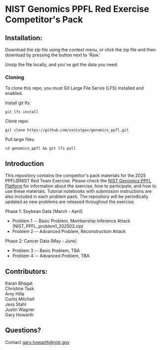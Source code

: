 # NIST Genomics PPFL Red Exercise Competitor's Pack

## Installation:

Download the zip file using the context menu, or click the zip file and then download by pressing the button next to 'Raw.'

Unzip the file locally, and you've got the data you need. 

### Cloning
To clone this repo, you must Git Large File Servis (LFS) installed and enabled.

Install git lfs: 

`git lfs install`

Clone repo: 

`git clone https://github.com/usnistgov/genomics_ppfl.git`

Pull large files: 

`cd genomics_ppfl && git lfs pull`


## Introduction
This repository contains the competitor's pack materials for the 2025 PPFL@NIST Red Team Exercise. 
Please check the [NIST Genomics PPFL Platform](https://pages.nist.gov/genomics_ppfl/index.html) for information about the exercise, how to participate, and how to use these materials. 
Tutorial notebooks with submission instructions are also included in each problem pack. 
The repository will be periodically updated as new problems are released throughout the exercise.  

Phase 1: Soybean Data [March - April]
* Problem 1 -- Basic Problem, Membership Inference Attack (NIST_PPFL_problem1_202503.zip)
* Problem 2 -- Advanced Problem, Reconstruction Attack 

Phase 2: Cancer Data [May - June]
* Problem 3 -- Basic Problem, TBA
* Problem 4 -- Advanced Problem, TBA
   
## Contributors: 
Karan Bhagat  
Christine Task  
Amy Hilla  
Curtis Mitchell  
Jess Stahl  
Justin Wagner  
Gary Howarth

## Questions? 
Contact gary.howarth@nist.gov
